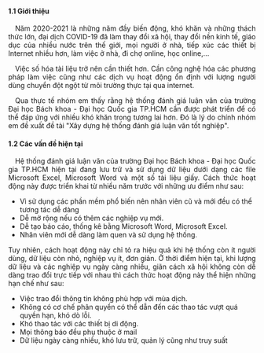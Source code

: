 #### 1.1 Giới thiệu

<p style='text-align: justify;'>
&emsp;Năm 2020-2021 là những năm đầy biến động, khó khăn và những thách thức lớn, 
đại dịch COVID-19 đã làm thay đổi xã hội, thay đổi nền kinh tế, giáo dục của nhiều nước trên thế giới, mọi người ở nhà,
tiếp xúc các thiết bị Internet nhiều hơn, làm việc ở nhà, đi chợ online, học online,...
</p>

<p style='text-align: justify;'>
&emsp;Việc số hóa tài liệu trở nên cần thiết hơn. Cần công nghệ hóa các phương pháp làm việc 
cũng như các dịch vụ hoạt động ổn định với lượng người dùng chuyển đột ngột từ môi trường thực tại qua internet.
</p>

<p style='text-align: justify;'>
&emsp;Qua thực tế nhóm em thấy rằng hệ thống đánh giá luận văn của trường Đại học Bách khoa - Đại học Quốc gia TP.HCM 
cần được phát triển để có thể đáp ứng với nhiều khó khăn trong tương lai hơn. Đó là lý do chính nhóm em đề xuất đề tài 
"Xây dựng hệ thống đánh giá luận văn tốt nghiệp".
</p>

#### 1.2 Các vấn đề hiện tại

<p style='text-align: justify;'>
&emsp;Hệ thống đánh giá luận văn của trường Đại học Bách khoa - Đại học Quốc gia TP.HCM hiện tại
đang lưu trữ và sử dụng dữ liệu dưới dạng các file Microsoft Excel, Microsoft Word và một số tài liệu giấy. 
Cách thức hoạt động này được triển khai từ nhiều năm trước với những ưu điểm như sau:
</p>

- Vì sử dụng các phần mềm phổ biến nên nhân viên cũ và mới đều có thể tương tác dễ dàng
- Dễ mở rộng nếu có thêm các nghiệp vụ mới.
- Dễ tạo báo cáo, thống kê bằng Microsoft Word, Microsoft Excel.
- Nhân viên mới dễ dàng làm quen và sử dụng hệ thống.

<p style='text-align: justify;'>
Tuy nhiên, cách hoạt động này chỉ tỏ ra hiệu quả khi hệ thống còn ít người dùng, dữ liệu
còn nhỏ, nghiệp vụ ít, đơn giản. Ở thời điểm hiện tại, khi lượng dữ liệu và các nghiệp vụ ngày càng nhiều, 
giãn cách xã hội không còn dễ dàng trao đổi trực tiếp với nhau thì cách thức hoạt động này thể hiện những hạn chế như sau:
</p>

- Việc trao đổi thông tin không phù hợp với mùa dịch.
- Không có cơ chế phân quyền có thể dẫn đến các thao tác vượt quá quyền hạn, khó dò lỗi.
- Khó thao tác với các thiết bị di động.
- Mọi thông báo đều phụ thuộc ở mail
- Dữ liệu ngày càng nhiều, khó lưu trữ, quản lý cũng như truy suất

<div style="page-break-after: always;"></div>
